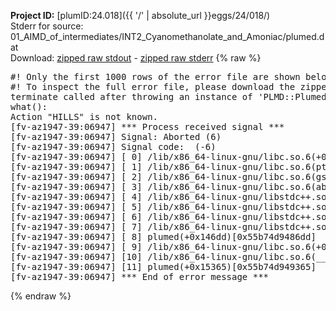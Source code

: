 **Project ID:** [plumID:24.018]({{ '/' | absolute_url }}eggs/24/018/)  
Stderr for source:  01_AIMD_of_intermediates/INT2_Cyanomethanolate_and_Amoniac/plumed.dat   
Download: [zipped raw stdout](plumed.dat.plumed.stdout.txt.zip) - [zipped raw stderr](plumed.dat.plumed.stderr.txt.zip) 
{% raw %}
<pre>
#! Only the first 1000 rows of the error file are shown below
#! To inspect the full error file, please download the zipped raw stderr file above
terminate called after throwing an instance of 'PLMD::Plumed::Exception'
what():
Action "HILLS" is not known.
[fv-az1947-39:06947] *** Process received signal ***
[fv-az1947-39:06947] Signal: Aborted (6)
[fv-az1947-39:06947] Signal code:  (-6)
[fv-az1947-39:06947] [ 0] /lib/x86_64-linux-gnu/libc.so.6(+0x45330)[0x7fd002645330]
[fv-az1947-39:06947] [ 1] /lib/x86_64-linux-gnu/libc.so.6(pthread_kill+0x11c)[0x7fd00269eb2c]
[fv-az1947-39:06947] [ 2] /lib/x86_64-linux-gnu/libc.so.6(gsignal+0x1e)[0x7fd00264527e]
[fv-az1947-39:06947] [ 3] /lib/x86_64-linux-gnu/libc.so.6(abort+0xdf)[0x7fd0026288ff]
[fv-az1947-39:06947] [ 4] /lib/x86_64-linux-gnu/libstdc++.so.6(+0xa5ff5)[0x7fd002aa5ff5]
[fv-az1947-39:06947] [ 5] /lib/x86_64-linux-gnu/libstdc++.so.6(+0xbb0da)[0x7fd002abb0da]
[fv-az1947-39:06947] [ 6] /lib/x86_64-linux-gnu/libstdc++.so.6(_ZSt10unexpectedv+0x0)[0x7fd002aa5a55]
[fv-az1947-39:06947] [ 7] /lib/x86_64-linux-gnu/libstdc++.so.6(+0xa5a6f)[0x7fd002aa5a6f]
[fv-az1947-39:06947] [ 8] plumed(+0x146dd)[0x55b74d9486dd]
[fv-az1947-39:06947] [ 9] /lib/x86_64-linux-gnu/libc.so.6(+0x2a1ca)[0x7fd00262a1ca]
[fv-az1947-39:06947] [10] /lib/x86_64-linux-gnu/libc.so.6(__libc_start_main+0x8b)[0x7fd00262a28b]
[fv-az1947-39:06947] [11] plumed(+0x15365)[0x55b74d949365]
[fv-az1947-39:06947] *** End of error message ***
</pre>
{% endraw %}

